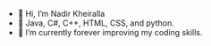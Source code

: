 - 👋 Hi, I’m Nadir Kheiralla
- 👀  Java, C#, C++, HTML, CSS, and python.
- 🌱 I’m currently forever improving my coding skills.

<!---
VizaraVex/VizaraVex is a ✨ special ✨ repository because its `README.md` (this file) appears on your GitHub profile.
You can click the Preview link to take a look at your changes.
--->

